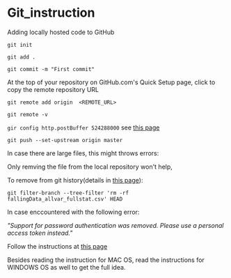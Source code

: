 # Git_instruction

Adding locally hosted code to GitHub

`git init`

`git add .`

`git commit -m "First commit"`

At the top of your repository on GitHub.com's Quick Setup page, click  to copy the remote repository URL

`git remote add origin  <REMOTE_URL>`

`git remote -v`

`gir config http.postBuffer 524288000` see [this page](https://stackoverflow.com/questions/15240815/git-fatal-the-remote-end-hung-up-unexpectedly/)

`git push --set-upstream origin master`

In case there are large files, this might throws errors: 

Only remving the file from the local repository won't help, 

To remove from git history(details in [this page](https://stackoverflow.com/questions/33360043/git-error-need-to-remove-large-file/)):

`git filter-branch --tree-filter 'rm -rf fallingData_allvar_fullstat.csv' HEAD`

In case enccountered with the following error:

_"Support for password authentication was removed. Please use a personal access token instead."_

Follow the instructions at [this page](https://stackoverflow.com/questions/68775869/message-support-for-password-authentication-was-removed-please-use-a-personal/)

Besides reading the instruction for MAC OS, read the instructions for WINDOWS OS as well to get the full idea.
